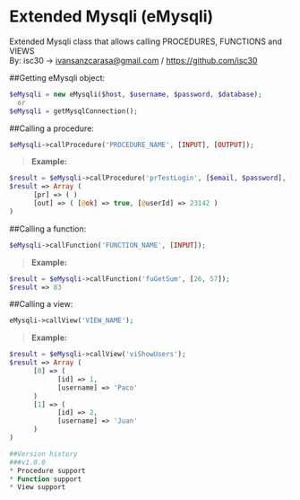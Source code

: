 # Extended Mysqli (eMysqli)
Extended Mysqli class that allows calling PROCEDURES, FUNCTIONS and VIEWS<br />
By: isc30 -> ivansanzcarasa@gmail.com / https://github.com/isc30

##Getting eMysqli object:
```php
$eMysqli = new eMysqli($host, $username, $password, $database);
  or
$eMysqli = getMysqlConnection();
```

##Calling a procedure:
```php
$eMysqli->callProcedure('PROCEDURE_NAME', [INPUT], [OUTPUT]);
```
 > **Example:**
```php
$result = $eMysqli->callProcedure('prTestLogin', [$email, $password], ['@ok', '@userId']);
$result => Array (
      [pr] => ( )
      [out] => ( [@ok] => true, [@userId] => 23142 )
)
```

##Calling a function:
```php
$eMysqli->callFunction('FUNCTION_NAME', [INPUT]);
```
 > **Example:**
```php
$result = $eMysqli->callFunction('fuGetSum', [26, 57]);
$result => 83
```

##Calling a view:
```php
eMysqli->callView('VIEW_NAME');
```
 > **Example:**
```php
$result = $eMysqli->callView('viShowUsers');
$result => Array (
      [0] => (
            [id] => 1,
            [username] => 'Paco'
      )
      [1] => (
            [id] => 2,
            [username] => 'Juan'
      )
)

##Version history
###v1.0.0
* Procedure support
* Function support
* View support
